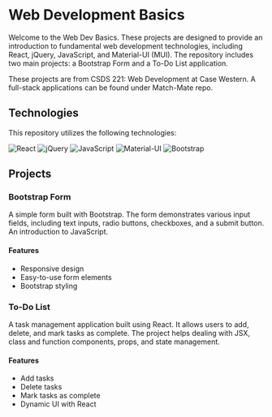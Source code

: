 # Web Development Basics

Welcome to the Web Dev Basics. These projects are designed to provide an introduction to fundamental web development technologies, including React, jQuery, JavaScript, and Material-UI (MUI). The repository includes two main projects: a Bootstrap Form and a To-Do List application. 

These projects are from CSDS 221: Web Development at Case Western. A full-stack applications can be found under Match-Mate repo. 

## Technologies

This repository utilizes the following technologies:

![React](https://img.shields.io/badge/-React-61DAFB?logo=react&logoColor=white&style=flat-square)
![jQuery](https://img.shields.io/badge/-jQuery-0769AD?logo=jquery&logoColor=white&style=flat-square)
![JavaScript](https://img.shields.io/badge/-JavaScript-F7DF1E?logo=javascript&logoColor=black&style=flat-square)
![Material-UI](https://img.shields.io/badge/-Material--UI-0081CB?logo=material-ui&logoColor=white&style=flat-square)
![Bootstrap](https://img.shields.io/badge/-Bootstrap-7952B3?logo=bootstrap&logoColor=white&style=flat-square)

## Projects

### Bootstrap Form

A simple form built with Bootstrap. The form demonstrates various input fields, including text inputs, radio buttons, checkboxes, and a submit button. An introduction to JavaScript. 

#### Features

- Responsive design
- Easy-to-use form elements
- Bootstrap styling

### To-Do List

A task management application built using React. It allows users to add, delete, and mark tasks as complete. The project helps dealing with JSX, class and function components, props, and state management.

#### Features

- Add tasks
- Delete tasks
- Mark tasks as complete
- Dynamic UI with React
